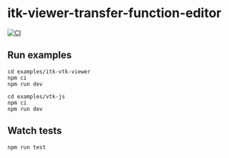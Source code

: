 # itk-viewer-transfer-function-editor

[![CI](https://github.com/InsightSoftwareConsortium/itk-viewer-transfer-function-editor/actions/workflows/ci.yml/badge.svg)](https://github.com/InsightSoftwareConsortium/itk-viewer-transfer-function-editor/actions/workflows/ci.yml)

## Run examples

```
cd examples/itk-vtk-viewer
npm ci
npm run dev
```

```
cd examples/vtk-js
npm ci
npm run dev
```

## Watch tests

```
npm run test
```
